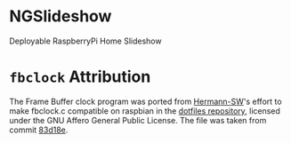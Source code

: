 # NGSlideshow
Deployable RaspberryPi Home Slideshow


# `fbclock` Attribution
The Frame Buffer clock program was ported from [Hermann-SW](https://github.com/Hermann-SW)'s effort to make fbclock.c compatible on raspbian in the [dotfiles repository](https://github.com/Hermann-SW/src), licensed under the GNU Affero General Public License. The file was taken from commit [83d18e](https://github.com/Hermann-SW/src/blob/83d18e3e334e364ab68d3f24c7d75ea3038646d1/bin/fbclock.c).